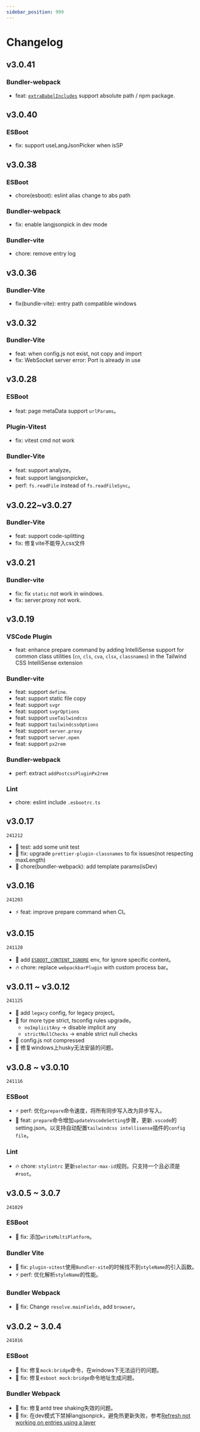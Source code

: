 ```yaml
---
sidebar_position: 999
---
```


# Changelog

## v3.0.41

### Bundler-webpack

- feat: [`extraBabelIncludes`](../bundlers-webpack/config#extrababelincludes) support absolute path / npm package.

## v3.0.40

### ESBoot

- fix: support useLangJsonPicker when isSP

## v3.0.38

### ESBoot

- chore(esboot): eslint alias change to abs path

### Bundler-webpack

- fix: enable langjsonpick in dev mode

### Bundler-vite

- chore: remove entry log

## v3.0.36

### Bundler-Vite

- fix(bundle-vite): entry path compatible windows

## v3.0.32

### Bundler-Vite

- feat: when config.js not exist, not copy and import
- fix: WebSocket server error: Port is already in use

## v3.0.28

### ESBoot

- feat: page metaData support `urlParams`。

### Plugin-Vitest

- fix: vitest cmd not work

### Bundler-Vite

- feat: support analyze。
- feat: support langjsonpicker。
- perf: `fs.readFile` instead of `fs.readFileSync`。

## v3.0.22~v3.0.27

### Bundler-Vite

- feat: support code-splitting
- fix: 修复vite不能导入css文件

## v3.0.21

### Bundler-vite

- fix: fix `static` not work in windows.
- fix: server.proxy not work.

## v3.0.19

### VSCode Plugin

- feat: enhance prepare command by adding IntelliSense support for common class utilities (`cn`, `cls`, `cva`, `clsx`, `classnames`) in the Tailwind CSS IntelliSense extension

### Bundler-vite

- feat: support `define`.
- feat: support static file copy
- feat: support `svgr`
- feat: support `svgrOptions`
- feat: support `useTailwindcss`
- feat: support `tailwindcssOptions`
- feat: support `server.proxy`
- feat: support `server.open`
- feat: support `px2rem`

### Bundler-webpack

- perf: extract `addPostcssPluginPx2rem`

### Lint

- chore: eslint include `.esbootrc.ts`

## v3.0.17

`241212`

- 🚀 test: add some unit test
- 🐞 fix: upgrade `prettier-plugin-classnames` to fix issues(not respecting maxLength)
- 🚀 chore(bundler-webpack): add template params(isDev)

## v3.0.16

`241203`

- ⚡ feat: improve prepare command when CI。

## v3.0.15

`241128`

- 🚀 add [`ESBOOT_CONTENT_IGNORE`](../guides/environment-variables#esboot_content_ignore) env, for ignore specific content。
- 🔥 chore: replace `webpackbarPlugin` with custom process bar。

## v3.0.11 ~ v3.0.12

`241125`

- 🚀 add `legacy` config, for legacy project。
- 🚀 for more type strict, tsconfig rules upgrade。
  - `noImplicitAny` -> disable implicit any
  - `strictNullChecks` -> enable strict null checks
- 🐞 config.js not compressed
- 🐞 修复windows上husky无法安装的问题。

## v3.0.8 ~ v3.0.10

`241116`

### ESBoot

- ⚡ perf: 优化`prepare`命令速度，将所有同步写入改为异步写入。
- 🚀 feat: `prepare`命令增加`updateVscodeSetting`步骤，更新`.vscode`的setting.json。以支持自动配置`tailwindcss intellisense`插件的`config file`。

### Lint

- 🔥 chore: `stylintrc` 更新`selector-max-id`规则。只支持一个且必须是`#root`。

## v3.0.5 ~ 3.0.7

`241029`

### ESBoot

- 🐞 fix: 添加`writeMultiPlatform`。

### Bundler Vite

- 🐞 fix: `plugin-vitest`使用`Bundler-vite`的时候找不到`styleName`的引入函数。
- ⚡ perf: 优化解析`styleName`的性能。

### Bundler Webpack

- 🐞 fix: Change `resolve.mainFields`, add `browser`。

## v3.0.2 ~ 3.0.4

`241016`

### ESBoot

- 🐞 fix: 修复`mock:bridge`命令，在windows下无法运行的问题。
- 🐞 fix: 修复`esboot mock:bridge`命令地址生成问题。

### Bundler Webpack

- 🐞 fix: 修复antd tree shaking失效的问题。
- 🐞 fix: 在dev模式下禁掉langjsonpick，避免热更新失败，参考[Refresh not working on entries using a layer](https://github.com/pmmmwh/react-refresh-webpack-plugin/issues/867)
